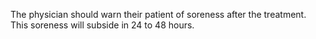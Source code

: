 The physician should warn their patient of soreness after the treatment. This soreness will subside in 24 to 48 hours.